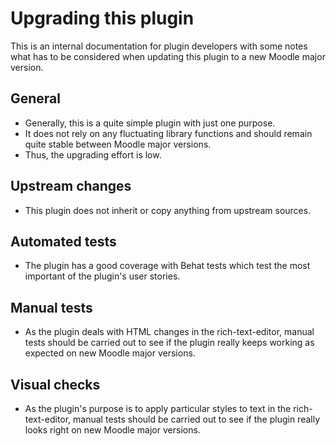 Upgrading this plugin
=====================

This is an internal documentation for plugin developers with some notes what has to be considered when updating this plugin to a new Moodle major version.

General
-------

* Generally, this is a quite simple plugin with just one purpose.
* It does not rely on any fluctuating library functions and should remain quite stable between Moodle major versions.
* Thus, the upgrading effort is low.


Upstream changes
----------------

* This plugin does not inherit or copy anything from upstream sources.


Automated tests
---------------

* The plugin has a good coverage with Behat tests which test the most important of the plugin's user stories.


Manual tests
------------

* As the plugin deals with HTML changes in the rich-text-editor, manual tests should be carried out to see if the plugin really keeps working as expected on new Moodle major versions.


Visual checks
-------------

* As the plugin's purpose is to apply particular styles to text in the rich-text-editor, manual tests should be carried out to see if the plugin really looks right on new Moodle major versions.
